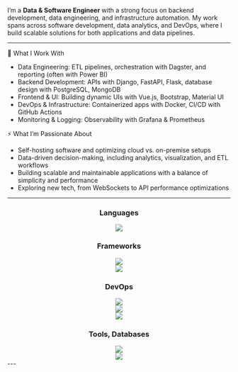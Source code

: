 I’m a **Data & Software Engineer** with a strong focus on backend development, data engineering, and infrastructure automation. My work spans across software development, data analytics, and DevOps, where I build scalable solutions for both applications and data pipelines.

---
🚀 What I Work With
- Data Engineering: ETL pipelines, orchestration with Dagster, and reporting (often with Power BI)
- Backend Development: APIs with Django, FastAPI, Flask, database design with PostgreSQL, MongoDB
- Frontend & UI: Building dynamic UIs with Vue.js, Bootstrap, Material UI
- DevOps & Infrastructure: Containerized apps with Docker, CI/CD with GitHub Actions
- Monitoring & Logging: Observability with Grafana & Prometheus

⚡ What I’m Passionate About
- Self-hosting software and optimizing cloud vs. on-premise setups
- Data-driven decision-making, including analytics, visualization, and ETL workflows
- Building scalable and maintainable applications with a balance of simplicity and performance
- Exploring new tech, from WebSockets to API performance optimizations

---
<h3 align="center" style="font-weight: bold;">Languages</h3>
<div align="center">
  <img src="https://skillicons.dev/icons?perline=6&i=bash,py,matlab,js,css,html,latex">
</div>

<h3 align="center" style="font-weight: bold;">Frameworks</h3>
<div align="center">
  <img src="https://skillicons.dev/icons?i=django,flask,fastapi">
  <br>
  <img src="https://skillicons.dev/icons?i=vue,bootstrap,materialui">
</div>


<h3 align="center" style="font-weight: bold;">DevOps</h3>
<div align="center">
  <img src="https://skillicons.dev/icons?perline=6&i=github,githubactions,docker,cloudflare,nginx">
  <br>
  <img src="https://skillicons.dev/icons?perline=6&i=azure,aws,heroku">
  <br>
  <img src="https://skillicons.dev/icons?i=linux,windows,arduino">
</div>

<h3 align="center" style="font-weight: bold;">Tools, Databases</h3>
<div align="center">
  <img src="https://skillicons.dev/icons?perline=6&i=mongodb,postgres,cloudflare">
  <br>
  <img src="https://skillicons.dev/icons?i=grafana,prometheus">
</div>
---
